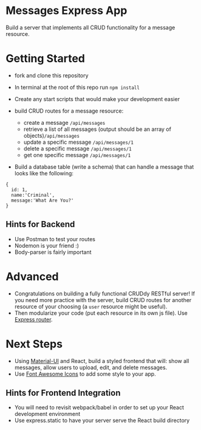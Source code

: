 # Messages Express App

Build a server that implements all CRUD functionality for a message resource.

# Getting Started

* fork and clone this repository
* In terminal at the root of this repo run `npm install`
* Create any start scripts that would make your development easier

* build CRUD routes for a message resource:
  - create a message `/api/messages`
  - retrieve a list of all messages (output should be an array of objects)`/api/messages`
  - update a specific message `/api/messages/1`
  - delete a specific message `/api/messages/1`
  - get one specific message  `/api/messages/1`

* Build a database table (write a schema) that can handle a message that looks like the following:
```
{
  id: 1,
  name:'Criminal',
  message:'What Are You?'
}
```
## Hints for Backend
* Use Postman to test your routes
* Nodemon is your friend :)
* Body-parser is fairly important

# Advanced

* Congratulations on building a fully functional CRUDdy RESTful server! If you need more practice with the server, build CRUD routes for another resource of your choosing (a `user` resource might be useful).
* Then modularize your code (put each resource in its own js file). Use [Express router](http://expressjs.com/en/5x/api.html#router).


# Next Steps

* Using [Material-UI](https://v0.material-ui.com/) and React, build a styled frontend that will: show all messages, allow users to upload, edit, and delete messages.
* Use [Font Awesome Icons](https://material-ui.com/components/icons/) to add some style to your app.

## Hints for Frontend Integration
* You will need to revisit webpack/babel in order to set up your React development environment
* Use express.static to have your server serve the React build directory
